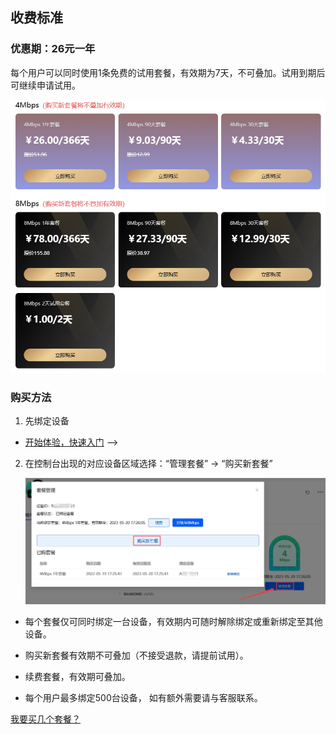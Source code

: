 ## 收费标准

### 优惠期：26元一年

每个用户可以同时使用1条免费的试用套餐，有效期为7天，不可叠加。试用到期后可继续申请试用。

   ![pay1](./pay/pay1.jpg)

### 购买方法

1. 先绑定设备

* [开始体验，快速入门](/zh/guide/ddnsto/start.md) -->

2. 在控制台出现的对应设备区域选择：“管理套餐” -> “购买新套餐”

   ![pay2](./pay/pay2.jpg)

* 每个套餐仅可同时绑定一台设备，有效期内可随时解除绑定或重新绑定至其他设备。

* 购买新套餐有效期不可叠加（不接受退款，请提前试用）。

* 续费套餐，有效期可叠加。

* 每个用户最多绑定500台设备， 如有额外需要请与客服联系。



[我要买几个套餐？](https://doc.linkease.com/post/2021/06/25/what-is-tunnel/)
